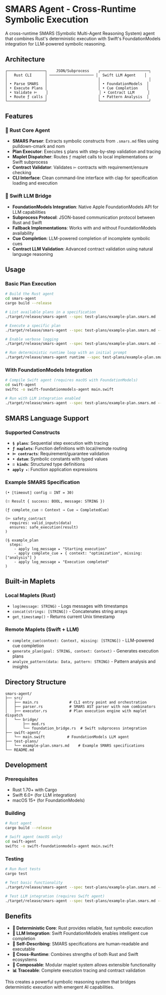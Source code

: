 # SMARS Agent - Cross-Runtime Symbolic Execution

A cross-runtime SMARS (Symbolic Multi-Agent Reasoning System) agent that combines Rust's deterministic execution with Swift's FoundationModels integration for LLM-powered symbolic reasoning.

## Architecture

```
┌─────────────────┐    JSON/Subprocess    ┌──────────────────────┐
│   Rust CLI      │ ──────────────────── │  Swift LLM Agent    │
│                 │                       │                      │
│ • Parse SMARS   │                       │ • FoundationModels  │
│ • Execute Plans │                       │ • Cue Completion    │
│ • Validate ⊨    │                       │ • Contract LLM      │
│ • Route ƒ calls │                       │ • Pattern Analysis  │
└─────────────────┘                       └──────────────────────┘
```

## Features

### 🦀 Rust Core Agent
- **SMARS Parser**: Extracts symbolic constructs from `.smars.md` files using pulldown-cmark and nom
- **Plan Executor**: Executes `§` plans with step-by-step validation and tracing
- **Maplet Dispatcher**: Routes `ƒ` maplet calls to local implementations or Swift subprocess
- **Contract Validator**: Validates `⊨` contracts with requirement/ensure checking
- **CLI Interface**: Clean command-line interface with clap for specification loading and execution

### 🍎 Swift LLM Bridge
- **FoundationModels Integration**: Native Apple FoundationModels API for LLM capabilities
- **Subprocess Protocol**: JSON-based communication protocol between Rust and Swift
- **Fallback Implementations**: Works with and without FoundationModels availability
- **Cue Completion**: LLM-powered completion of incomplete symbolic cues
- **Contract LLM Validation**: Advanced contract validation using natural language reasoning

## Usage

### Basic Plan Execution

```bash
# Build the Rust agent
cd smars-agent
cargo build --release

# List available plans in a specification
./target/release/smars-agent --spec test-plans/example-plan.smars.md

# Execute a specific plan
./target/release/smars-agent --spec test-plans/example-plan.smars.md --plan simple_test_plan

# Enable verbose logging
./target/release/smars-agent --spec test-plans/example-plan.smars.md --plan complex_workflow_plan --verbose

# Run deterministic runtime loop with an initial prompt
./target/release/smars-agent runtime --spec test-plans/example-plan.smars.md --prompt "Initialize analysis"
```

### With FoundationModels Integration

```bash
# Compile Swift agent (requires macOS with FoundationModels)
cd swift-agent
swiftc -o swift-foundationmodels-agent main.swift

# Run with LLM integration enabled
./target/release/smars-agent --spec test-plans/example-plan.smars.md --plan llm_integration_plan --foundation-models
```

## SMARS Language Support

### Supported Constructs

- **`§ plans`**: Sequential step execution with tracing
- **`ƒ maplets`**: Function definitions with local/remote routing
- **`⊨ contracts`**: Requirement/guarantee validation
- **`• datum`**: Symbolic constants with typed values
- **`∷ kinds`**: Structured type definitions
- **`apply ▸`**: Function application expressions

### Example SMARS Specification

```smars
(• ⟦timeout⟧ config ∷ INT = 30)

(∷ Result { success: BOOL, message: STRING })

(ƒ complete_cue ∷ Context → Cue → CompletedCue)

(⊨ safety_contract
  requires: valid_inputs(data)
  ensures: safe_execution(result)
)

(§ example_plan
  steps:
    - apply log_message ▸ "Starting execution"
    - apply complete_cue ▸ { context: "optimization", missing: ["analysis"] }
    - apply log_message ▸ "Execution completed"
)
```

## Built-in Maplets

### Local Maplets (Rust)
- `log(message: STRING)` - Logs messages with timestamps
- `concat(strings: [STRING])` - Concatenates string arrays
- `get_timestamp()` - Returns current Unix timestamp

### Remote Maplets (Swift + LLM)
- `complete_cue(context: Context, missing: [STRING])` - LLM-powered cue completion
- `generate_plan(goal: STRING, context: Context)` - Generates execution plans
- `analyze_pattern(data: Data, pattern: STRING)` - Pattern analysis and insights

## Directory Structure

```
smars-agent/
├── src/
│   ├── main.rs              # CLI entry point and orchestration
│   ├── parser.rs            # SMARS AST parser with nom combinators
│   ├── executor.rs          # Plan execution engine with maplet dispatch
│   └── bridge/
│       ├── mod.rs
│       └── foundation_bridge.rs  # Swift subprocess integration
├── swift-agent/
│   └── main.swift          # FoundationModels LLM agent
├── test-plans/
│   └── example-plan.smars.md    # Example SMARS specifications
└── README.md
```

## Development

### Prerequisites
- Rust 1.70+ with Cargo
- Swift 6.0+ (for LLM integration)
- macOS 15+ (for FoundationModels)

### Building

```bash
# Rust agent
cargo build --release

# Swift agent (macOS only)
cd swift-agent
swiftc -o swift-foundationmodels-agent main.swift
```

### Testing

```bash
# Run Rust tests
cargo test

# Test basic functionality
./target/release/smars-agent --spec test-plans/example-plan.smars.md --plan simple_test_plan --verbose

# Test LLM integration (requires Swift agent)
./target/release/smars-agent --spec test-plans/example-plan.smars.md --plan llm_integration_plan --foundation-models --verbose
```

## Benefits

- **🔬 Deterministic Core**: Rust provides reliable, fast symbolic execution
- **🧠 LLM Integration**: Swift FoundationModels enables intelligent cue completion
- **📝 Self-Describing**: SMARS specifications are human-readable and executable
- **🔗 Cross-Runtime**: Combines strengths of both Rust and Swift ecosystems
- **🎯 Composable**: Modular maplet system allows extensible functionality
- **📊 Traceable**: Complete execution tracing and contract validation

This creates a powerful symbolic reasoning system that bridges deterministic execution with emergent AI capabilities.